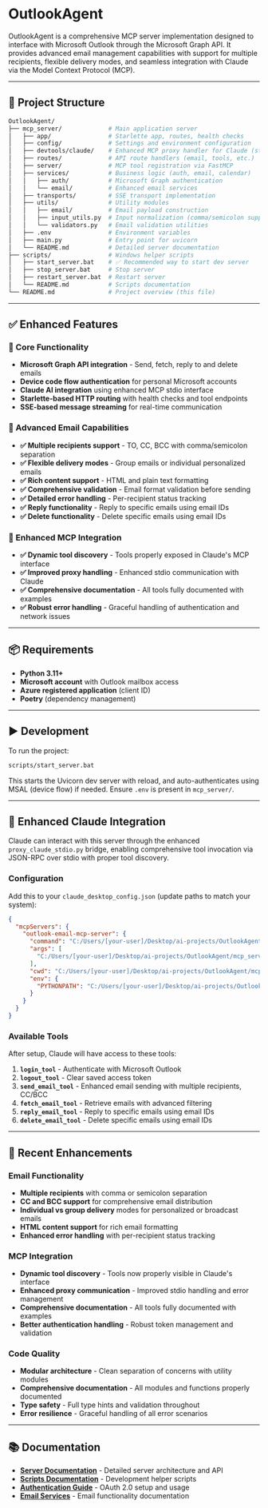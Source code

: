 # OutlookAgent

OutlookAgent is a comprehensive MCP server implementation designed to interface with Microsoft Outlook through the Microsoft Graph API. It provides advanced email management capabilities with support for multiple recipients, flexible delivery modes, and seamless integration with Claude via the Model Context Protocol (MCP).

---

## 📁 Project Structure

```bash
OutlookAgent/
├── mcp_server/             # Main application server
│   ├── app/                # Starlette app, routes, health checks
│   ├── config/             # Settings and environment configuration
│   ├── devtools/claude/    # Enhanced MCP proxy handler for Claude (stdio)
│   ├── routes/             # API route handlers (email, tools, etc.)
│   ├── server/             # MCP tool registration via FastMCP
│   ├── services/           # Business logic (auth, email, calendar)
│   │   ├── auth/           # Microsoft Graph authentication
│   │   └── email/          # Enhanced email services
│   ├── transports/         # SSE transport implementation
│   ├── utils/              # Utility modules
│   │   ├── email/          # Email payload construction
│   │   ├── input_utils.py  # Input normalization (comma/semicolon support)
│   │   └── validators.py   # Email validation utilities
│   ├── .env                # Environment variables
│   ├── main.py             # Entry point for uvicorn
│   └── README.md           # Detailed server documentation
├── scripts/                # Windows helper scripts
│   ├── start_server.bat    # ✅ Recommended way to start dev server
│   ├── stop_server.bat     # Stop server
│   ├── restart_server.bat  # Restart server
│   └── README.md           # Scripts documentation
└── README.md               # Project overview (this file)
```

---

## ✅ Enhanced Features

### **🚀 Core Functionality**

- **Microsoft Graph API integration** - Send, fetch, reply to and delete emails
- **Device code flow authentication** for personal Microsoft accounts
- **Claude AI integration** using enhanced MCP stdio interface
- **Starlette-based HTTP routing** with health checks and tool endpoints
- **SSE-based message streaming** for real-time communication

### **📧 Advanced Email Capabilities**

- **✅ Multiple recipients support** - TO, CC, BCC with comma/semicolon separation
- **✅ Flexible delivery modes** - Group emails or individual personalized emails
- **✅ Rich content support** - HTML and plain text formatting
- **✅ Comprehensive validation** - Email format validation before sending
- **✅ Detailed error handling** - Per-recipient status tracking
- **✅ Reply functionality** - Reply to specific emails using email IDs
- **✅ Delete functionality** - Delete specific emails using email IDs

### **🔧 Enhanced MCP Integration**

- **✅ Dynamic tool discovery** - Tools properly exposed in Claude's MCP interface
- **✅ Improved proxy handling** - Enhanced stdio communication with Claude
- **✅ Comprehensive documentation** - All tools fully documented with examples
- **✅ Robust error handling** - Graceful handling of authentication and network issues

---

## 📦 Requirements

- **Python 3.11+**
- **Microsoft account** with Outlook mailbox access
- **Azure registered application** (client ID)
- **Poetry** (dependency management)

---

## ▶️ Development

To run the project:

```bash
scripts/start_server.bat
```

This starts the Uvicorn dev server with reload, and auto-authenticates using MSAL (device flow) if needed. Ensure `.env` is present in `mcp_server/`.

---

## 🧠 Enhanced Claude Integration

Claude can interact with this server through the enhanced `proxy_claude_stdio.py` bridge, enabling comprehensive tool invocation via JSON-RPC over stdio with proper tool discovery.

### **Configuration**

Add this to your `claude_desktop_config.json` (update paths to match your system):

```json
{
  "mcpServers": {
    "outlook-email-mcp-server": {
      "command": "C:/Users/[your-user]/Desktop/ai-projects/OutlookAgent/mcp_server/.venv/Scripts/python.exe",
      "args": [
        "C:/Users/[your-user]/Desktop/ai-projects/OutlookAgent/mcp_server/devtools/claude/proxy_claude_stdio.py"
      ],
      "cwd": "C:/Users/[your-user]/Desktop/ai-projects/OutlookAgent/mcp_server",
      "env": {
        "PYTHONPATH": "C:/Users/[your-user]/Desktop/ai-projects/OutlookAgent"
      }
    }
  }
}
```

### **Available Tools**

After setup, Claude will have access to these tools:

1. **`login_tool`** - Authenticate with Microsoft Outlook
2. **`logout_tool`** - Clear saved access token
3. **`send_email_tool`** - Enhanced email sending with multiple recipients, CC/BCC
4. **`fetch_email_tool`** - Retrieve emails with advanced filtering
5. **`reply_email_tool`** - Reply to specific emails using email IDs
6. **`delete_email_tool`** - Delete specific emails using email IDs

---

## 🎯 Recent Enhancements

### **Email Functionality**

- **Multiple recipients** with comma or semicolon separation
- **CC and BCC support** for comprehensive email distribution
- **Individual vs group delivery** modes for personalized or broadcast emails
- **HTML content support** for rich email formatting
- **Enhanced error handling** with per-recipient status tracking

### **MCP Integration**

- **Dynamic tool discovery** - Tools now properly visible in Claude's interface
- **Enhanced proxy communication** - Improved stdio handling and error management
- **Comprehensive documentation** - All tools fully documented with examples
- **Better authentication handling** - Robust token management and validation

### **Code Quality**

- **Modular architecture** - Clean separation of concerns with utility modules
- **Comprehensive documentation** - All modules and functions properly documented
- **Type safety** - Full type hints and validation throughout
- **Error resilience** - Graceful handling of all error scenarios

---

## 📚 Documentation

- **[Server Documentation](mcp_server/README.md)** - Detailed server architecture and API
- **[Scripts Documentation](scripts/README.md)** - Development helper scripts
- **[Authentication Guide](mcp_server/services/auth/graph_auth.py)** - OAuth 2.0 setup and usage
- **[Email Services](mcp_server/services/email/)** - Email functionality documentation
